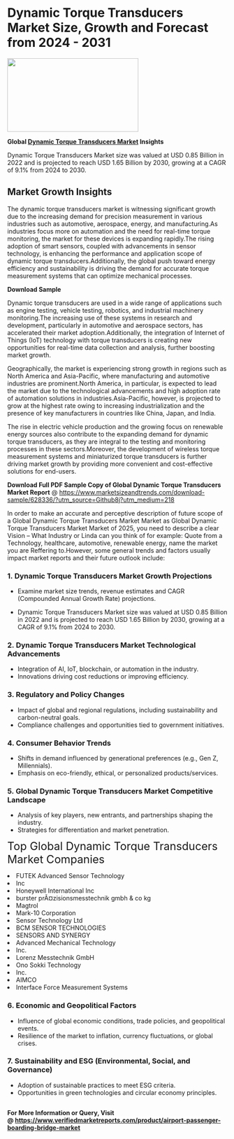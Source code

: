 <H1>Dynamic Torque Transducers Market Size, Growth and Forecast from 2024 - 2031</H1><img class="aligncenter size-medium wp-image-584254" src="https://thirdeyenews.in/wp-content/uploads/2024/09/Global-Market-Research-300x168.jpeg" alt="" width="300" height="168" /><p><strong>Global&nbsp;<a href="https://www.marketsizeandtrends.com/download-sample/628336/?utm_source=Github8j?utm_medium=218">Dynamic Torque Transducers Market</a> Insights</strong></p><p>Dynamic Torque Transducers Market size was valued at USD 0.85 Billion in 2022 and is projected to reach USD 1.65 Billion by 2030, growing at a CAGR of 9.1% from 2024 to 2030.</p><p><h2>Market Growth Insights</h2> <p>The dynamic torque transducers market is witnessing significant growth due to the increasing demand for precision measurement in various industries such as automotive, aerospace, energy, and manufacturing.As industries focus more on automation and the need for real-time torque monitoring, the market for these devices is expanding rapidly.The rising adoption of smart sensors, coupled with advancements in sensor technology, is enhancing the performance and application scope of dynamic torque transducers.Additionally, the global push toward energy efficiency and sustainability is driving the demand for accurate torque measurement systems that can optimize mechanical processes.</p> <p><strong>Download Sample</strong></p> <p>Dynamic torque transducers are used in a wide range of applications such as engine testing, vehicle testing, robotics, and industrial machinery monitoring.The increasing use of these systems in research and development, particularly in automotive and aerospace sectors, has accelerated their market adoption.Additionally, the integration of Internet of Things (IoT) technology with torque transducers is creating new opportunities for real-time data collection and analysis, further boosting market growth.</p> <p>Geographically, the market is experiencing strong growth in regions such as North America and Asia-Pacific, where manufacturing and automotive industries are prominent.North America, in particular, is expected to lead the market due to the technological advancements and high adoption rate of automation solutions in industries.Asia-Pacific, however, is projected to grow at the highest rate owing to increasing industrialization and the presence of key manufacturers in countries like China, Japan, and India.</p> <p>The rise in electric vehicle production and the growing focus on renewable energy sources also contribute to the expanding demand for dynamic torque transducers, as they are integral to the testing and monitoring processes in these sectors.Moreover, the development of wireless torque measurement systems and miniaturized torque transducers is further driving market growth by providing more convenient and cost-effective solutions for end-users.</p> <p><span class=""><strong>Download Full PDF Sample Copy of Global Dynamic Torque Transducers Market Report</strong> @ <a href="https://www.marketsizeandtrends.com/download-sample/628336/?utm_source=Github8j?utm_medium=218" target="_blank">https://www.marketsizeandtrends.com/download-sample/628336/?utm_source=Github8j?utm_medium=218</a></span></p><p>In order to make an accurate and perceptive description of future scope of a Global&nbsp;Dynamic Torque Transducers Market Market as Global&nbsp;Dynamic Torque Transducers Market Market of 2025, you need to describe a clear Vision &ndash; What Industry or Linda can you think of for example: Quote from a Technology, healthcare, automotive, renewable energy, name the market you are Reffering to.However, some general trends and factors usually impact market reports and their future outlook include:</p><h3>1.&nbsp;<strong>Dynamic Torque Transducers Market Growth Projections</strong></h3><ul><li>Examine market size trends, revenue estimates and CAGR (Compounded Annual Growth Rate) projections.</li><li><p>Dynamic Torque Transducers Market size was valued at USD 0.85 Billion in 2022 and is projected to reach USD 1.65 Billion by 2030, growing at a CAGR of 9.1% from 2024 to 2030.</p></li></ul><h3>2.&nbsp;<strong>Dynamic Torque Transducers Market Technological Advancements</strong></h3><ul><li>Integration of AI, IoT, blockchain, or automation in the industry.</li><li>Innovations driving cost reductions or improving efficiency.</li></ul><h3>3.&nbsp;<strong>Regulatory and Policy Changes</strong></h3><ul><li>Impact of global and regional regulations, including sustainability and carbon-neutral goals.</li><li>Compliance challenges and opportunities tied to government initiatives.</li></ul><h3>4.&nbsp;<strong>Consumer Behavior Trends</strong></h3><ul><li>Shifts in demand influenced by generational preferences (e.g., Gen Z, Millennials).</li><li>Emphasis on eco-friendly, ethical, or personalized products/services.</li></ul><h3>5.&nbsp;<strong>Global Dynamic Torque Transducers Market Competitive Landscape</strong></h3><ul><li>Analysis of key players, new entrants, and partnerships shaping the industry.</li><li>Strategies for differentiation and market penetration.</li></ul><p data-pm-slice="1 1 []"><span style="color: inherit; font-family: inherit; font-size: 25px;">Top Global Dynamic Torque Transducers Market Companies</span></p><div class="" data-test-id=""><p><li>FUTEK Advanced Sensor Technology</li><li> Inc</li><li> Honeywell International Inc</li><li> burster prÃ¤zisionsmesstechnik gmbh & co kg</li><li> Magtrol</li><li> Mark-10 Corporation</li><li> Sensor Technology Ltd</li><li> BCM SENSOR TECHNOLOGIES</li><li> SENSORS AND SYNERGY</li><li> Advanced Mechanical Technology</li><li> Inc.</li><li> Lorenz Messtechnik GmbH</li><li> Ono Sokki Technology</li><li> Inc.</li><li> AIMCO</li><li> Interface Force Measurement Systems</li></p></div><h3>6.&nbsp;<strong>Economic and Geopolitical Factors</strong></h3><ul><li>Influence of global economic conditions, trade policies, and geopolitical events.</li><li>Resilience of the market to inflation, currency fluctuations, or global crises.</li></ul><h3>7.&nbsp;<strong>Sustainability and ESG (Environmental, Social, and Governance)</strong></h3><ul><li>Adoption of sustainable practices to meet ESG criteria.</li><li>Opportunities in green technologies and circular economy principles.</li></ul><h2><strong style="font-size: 14px;">For More Information or Query, Visit @&nbsp;</strong><a style="background-color: #ffffff; font-size: 14px;" href="https://www.marketsizeandtrends.com/report/dynamic-torque-transducers-market/" target="_blank">https://www.verifiedmarketreports.com/product/airport-passenger-boarding-bridge-market</a></h2>